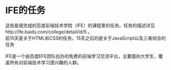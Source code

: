 # IFE的任务
这些是我完成的百度前端技术学院（IFE）的课程里的任务。任务的描述详见http://ife.baidu.com/college/detail/id/5 。<br>
前15天是关于HTML和CSS的任务，15天之后的是关于JavaScript以及三者综合的任务<br>
<br>
IFE是一个由百度EFE团队创办的免费的前端学习交流平台，主要面向大学生，覆盖所有对前端技术学习感兴趣的人群。
